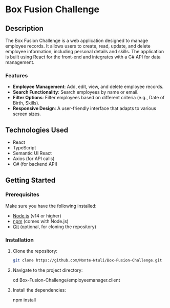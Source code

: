 # Box Fusion Challenge

## Description

The Box Fusion Challenge is a web application designed to manage employee records. 
It allows users to create, read, update, and delete employee information, including personal details and skills. 
The application is built using React for the front-end and integrates with a C# API for data management.

### Features

- **Employee Management**: Add, edit, view, and delete employee records.
- **Search Functionality**: Search employees by name or email.
- **Filter Options**: Filter employees based on different criteria (e.g., Date of Birth, Skills).
- **Responsive Design**: A user-friendly interface that adapts to various screen sizes.

## Technologies Used

- React
- TypeScript
- Semantic UI React
- Axios (for API calls)
- C# (for backend API)

## Getting Started

### Prerequisites

Make sure you have the following installed:

- [Node.js](https://nodejs.org/) (v14 or higher)
- [npm](https://www.npmjs.com/) (comes with Node.js)
- [Git](https://git-scm.com/) (optional, for cloning the repository)

### Installation

1. Clone the repository:

   ```bash
   git clone https://github.com/Monte-Ntuli/Box-Fusion-Challenge.git

2. Navigate to the project directory:

   cd Box-Fusion-Challenge/employeemanager.client

3. Install the dependencies:

   npm install

